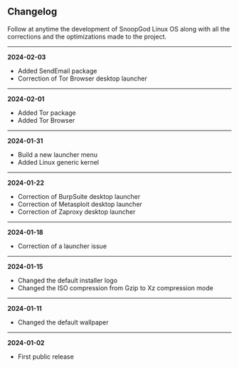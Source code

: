 ## Changelog

Follow at anytime the development of SnoopGod Linux OS along with all the corrections and the optimizations made to the project.

* * *

**2024-02-03**

- Added SendEmail package
- Correction of Tor Browser desktop launcher

* * *

**2024-02-01**

- Added Tor package
- Added Tor Browser

* * *

**2024-01-31**

- Build a new launcher menu
- Added Linux generic kernel

* * *

**2024-01-22**

- Correction of BurpSuite desktop launcher
- Correction of Metasploit desktop launcher
- Correction of Zaproxy desktop launcher

* * *

**2024-01-18**

- Correction of a launcher issue

* * *

**2024-01-15**

- Changed the default installer logo
- Changed the ISO compression from Gzip to Xz compression mode

* * *

**2024-01-11**

- Changed the default wallpaper

* * *

**2024-01-02**

- First public release
